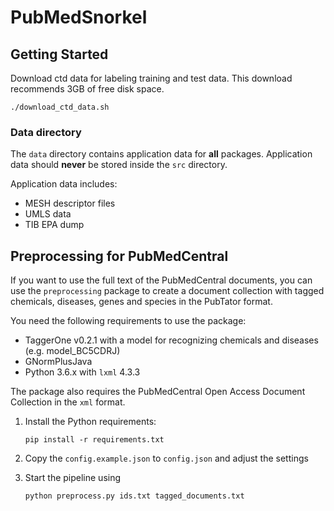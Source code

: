 # PubMedSnorkel
## Getting Started
Download ctd data for labeling training and test data. This download recommends 3GB of free disk space.

```
./download_ctd_data.sh
```

### Data directory
The ``data`` directory contains application data for **all** packages.
Application data should **never** be stored inside the ``src`` directory.

Application data includes:
- MESH descriptor files
- UMLS data
- TIB EPA dump


## Preprocessing for PubMedCentral

If you want to use the full text of the PubMedCentral documents, you can use the ``preprocessing`` package to create a document collection with tagged chemicals, diseases, genes and species in the PubTator format.

You need the following requirements to use the package:

- TaggerOne v0.2.1 with a model for recognizing chemicals and diseases (e.g. model_BC5CDRJ)
- GNormPlusJava
- Python 3.6.x with ``lxml`` 4.3.3

The package also requires the PubMedCentral Open Access Document Collection in the ``xml`` format.

1. Install the Python requirements:

       pip install -r requirements.txt
    
1. Copy the ``config.example.json`` to ``config.json`` and adjust the settings 

1. Start the pipeline using

       python preprocess.py ids.txt tagged_documents.txt
